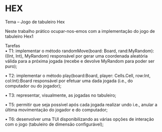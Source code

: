 # HEX

Tema – Jogo de tabuleiro Hex

Neste trabalho prático ocupar-nos-emos com a implementação do jogo de tabuleiro Hex1

Tarefas  
 • T1: implementar o método randomMove(board: Board, rand:MyRandom):((Int, Int), MyRandom) responsável por gerar uma coordenada aleatória válida para a próxima jogada (recebe e devolve MyRandom para poder ser puro);

• T2: implementar o método play(board:Board, player: Cells.Cell, row:Int, col:Int):Board responsável por efetuar uma dada jogada (i.e., do computador ou do jogador);

• T3: representar, visualmente, as jogadas no tabuleiro;

• T5: permitir que seja possível após cada jogada realizar undo i.e., anular a última movimentação do jogador e do computador;

• T6: desenvolver uma TUI disponibilizando as várias opções de interação com o jogo (tabuleiro de dimensão configurável);
